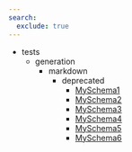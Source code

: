 ```yaml
---
search:
  exclude: true
---
```


[//]: # (DO NOT EDIT THIS FILE DIRECTLY. Instead, edit the corresponding stub file and execute `npm run docs:api`.)

- tests
    - generation
        - markdown
            - deprecated
                - [MySchema1](tests/generation/markdown/deprecated/MySchema1.md)
                - [MySchema2](tests/generation/markdown/deprecated/MySchema2.md)
                - [MySchema3](tests/generation/markdown/deprecated/MySchema3.md)
                - [MySchema4](tests/generation/markdown/deprecated/MySchema4.md)
                - [MySchema5](tests/generation/markdown/deprecated/MySchema5.md)
                - [MySchema6](tests/generation/markdown/deprecated/MySchema6.md)
